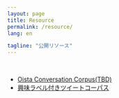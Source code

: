 ```yaml
---
layout: page
title: Resource
permalink: /resource/
lang: en

tagline: "公開リソース"
---
```


<br>

- [Oista Conversation Corpus(TBD)](https://github.com/50kawa)
- [興味ラベル付きツイートコーパス](https://github.com/tanaka504/TweetCorpus_with_InterestLabel)
